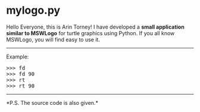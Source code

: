 # mylogo.py
Hello Everyone, this is Arin Torney! I have developed a **small application similar to MSWLogo** for turtle graphics using Python. If you all know MSWLogo, you will find easy to use it.
<hr>
Example:
<pre>
>>> fd
>>> fd 90
>>> rt
>>> rt 90
</pre>
<hr>
*P.S. The source code is also given.*
